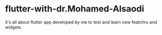 # flutter-with-dr.Mohamed-Alsaodi
it's all about flutter app developed by me to test and learn new featchrs and widgets
